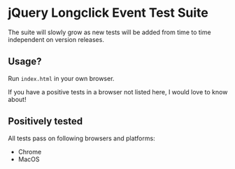 jQuery Longclick Event Test Suite
=================================
The suite will slowly grow as new tests will be added from time to time
independent on version releases.

Usage?
------
Run `index.html` in your own browser.

If you have a positive tests in a browser not listed here, I would love to know about!

Positively tested
-----------------
All tests pass on following browsers and platforms:

* Chrome
* MacOS
